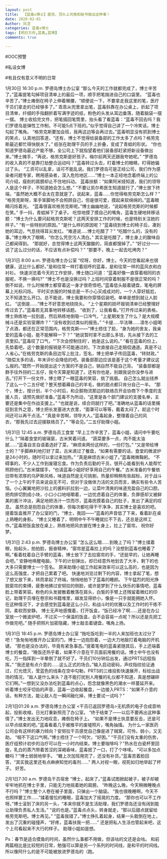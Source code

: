 ```yaml
---
layout: post
title:  【蓝毒x博士】震惊，顶头上司竟和秘书做出这种事！
date: 2020-02-01
Author: 凤涅
categories: 蓝毒x博士
tags: [明日方舟,蓝毒,蓝博]
comments: true

---
```


\#OOC预警

\#私设女博

\#有且仅有意义不明的日常


1月30日 16:30 p.m. 罗德岛博士办公室
“那么今天的工作就都完成了，博士辛苦了。”蓝毒提笔勾掉项目清单上的最后一项，顺手把笔揣进自己的口袋里。
“蓝毒也辛苦了。”博士瘫倒在椅子上伸着懒腰，“顺便说一下，不要拿走我这里的笔，医疗干员们拿走的已经够多了。”
乖乖从兜里拿出笔，蓝毒斜靠在办公桌上，折起了项目清单，纤细的手指翻折着写满字迹的纸，粉色的头发从耳边垂落，随着脑袋一摆一摆。
博士收拾完文件，把笔插回笔筒里，抬头看了看蓝毒：“蓝毒不回去吗？我们罗德岛是弹性工作制，不可能5点下班的。”似乎觉得自己讲了一个冷笑话，博士勾起了嘴角。
“格劳克斯要加会班，我再这边等会再过去。”蓝毒明显没有抓到博士的笑点，认真地回答道，“还有，博士不觉得给装备部的工作太多了点吗？格劳克斯最近都忙得快脱水了。”
纸张在助理干员的手上折叠，变成了青蛙的形状。
“你也知道罗德岛最近产能不够，全公司上下就指望着他们装备部赶紧把新设备做出来。”博士摊手，“再说，格劳克斯是好孩子。梅尔前两天还跟我夸她呢。”
“罗德岛的收入真的不是靠打劫整合运动吗？”蓝毒转过头去，盯着博士的眼睛，盯得她偏过了头。
“工资可以乱拿，话可不能乱说。我们罗德岛可是正经公司，我们作为感染者问题专家，聘用感染者，深入危险地区……”博士一本正经地念着终端上的公司介绍，瘦削的肩膀却止不住地抖动。
蓝毒扶额：“如果阿米娅知道，我们的领导人是这个样子，不知道她会怎么想。”
“不要让凯尔希医生知道就行了，”博士放下终端，“虽然她大概不会太在意就是了。说起来，蓝毒……你觉得格劳克斯怎么样？”
“格劳克斯呀，笨手笨脚地不会照顾自己，但是很可爱，摸起来软绵绵的。”蓝毒眼睛闪烁着光。
“蓝毒很喜欢格劳克斯呢。”博士幽幽地说，“说起格劳克斯的时候都在笑。”
手一抖，青蛙掉下了桌子。
吃惊地摸了摸自己的嘴角，蓝毒生硬地转移话题：“博士为什么要问起格劳克斯呢？这两天安排工作的时候，也是特别关注她的样子。”
“有一些特别的原因。”
“是什么样的原因呢？”蓝毒绕到博士的椅子后，凑到她的耳边，气息挠得耳尖发红。“难道说…..博士吃醋了？”
“吃醋什么的，没有的事。”博士睁大了眼睛，“你怎么凭空污人清白。”
其实是吃醋了，博士身上的酸味自己都闻得到。
“那就好，总觉得博士这两天酸酸的，简直都馊掉了。”
“好过分——说了这么过分的话，不应该有点补偿吗？”
“那要不，晚上一起去吃烤肉？”

1月31日 8:00 a.m. 罗德岛博士办公室
“哎呀，你好，博士。今天的您看起来也很健康，这比什么都好。”是和往常一样打着招呼的蓝毒，是和往常一样的蓝风衣和白衬衫。
快速浏览着今天的工作安排，博士随口问道：“蓝毒好像一直穿着相同的衣服呢，不换一换吗?”
“博士不也是没换过吗？上班时间穿着制服不是很正常的吗？倒不如说，什么时候博士都穿着这一身才很奇怪吧。”蓝毒低头敲着键盘，笔电的屏幕上光标闪烁。
平时买衣服的时候总是一不小心买成成对的，一个人穿好尴尬，又不知道怎么开口。总不能说，博士我要和你穿情侣装吧。单单是想到就让人脸红。
“这倒是……”博士不好意思地挠挠头。
“上个星期的损坏报销清单已经整理好传过去了。”蓝毒若无其事地转移话题。
“收到了，让我看看。”打开传过来的表格，博士熟练地一拉到底，然后熟练地倒吸一口冷气，“上星期发生了什么？是大规模械斗还是实验室爆炸？”
“没有收到过类似的报告。”
“卡缇…..华法琳……凛冬小姐喝了点酒，都还在正常范围内，格劳克斯——”博士捂住了脸，“身为她的舍友，我亲爱的蓝毒小姐，能不能解释一下？”
“她说暂时拿不出那么多钱，先从接下去的工资里扣。”蓝毒叹了口气，“‘下次会控制住的’，她是这么说的。”
“看在蓝毒的份上，先垫着吧，这个数量的报销是不可能通过的，下次直接自己走赔偿通道。真是不让人省心。”在格劳克斯的条目边写上批注，签名，博士把单子传回蓝毒，“转财政。”
“赔偿太多的话，年末评价会降低的吧。装备部那边应该是基于这个考量才建议这么报的。”既然一开始提出这个方案的不是自己，锅自然不能自己背。
“装备部都是群手往外拐的二五仔，我今天算是知道了。还有你也是，别跟我说你没参与进去。”打开下一份文件，博士瞟了一眼蓝毒的笑容，挑了挑眉。
自己怎么就出钱养了这么一个二五仔呢？整天想着薅自己的羊毛，做的甜点都只肯分自己一半。
“那个，博士，按计划，半个小时后，和企鹅物流那边的联络员开会协商下个季度的支援人员，请预先做好准备。”蓝毒不为所动，“这里是各个部门建议的支援名单，主要还是集中在作战支援上。”
“也就是说，续合同就行了吧。”准确地从蓝毒的话里捕捉到言外之意，博士把长发塞进大衣里，“面罩可以等等，戴着太闷了。趁这个时间还可以再干点活。”
“真是辛苦啊，领导大人。”蓝毒起身，整理着自己的风衣，“那我先过去迎接联络员了。”
“等会见。”二五仔助理小姐。

1月31日 12:45 a.m. 罗德岛员工食堂
“早上工作辛苦了，蓝毒小姐，请问中午要吃什么？”隔着食堂的玻璃窗，古米笑着问道。
“蔬菜要多一点，肉不能太油腻……”蓝毒自言自语着选好了菜，“麻烦来两份这样的，一份打包。”
“又是带给博士的？”手脚麻利地打好了菜，古米递过了餐盘，“如果有需要的话，食堂的微波炉是24小时的，随时可以拿过来加热。”
“真是麻烦古米小姐了。”蓝毒微微鞠躬。
“不碍事的，不少人工作到废寝忘食。作为负责后勤的干员，很开心能看到有人能帮忙照顾他们。”古米摆摆手，“也请蓝毒小姐好好享用自己的午餐。”
古米准备的午餐依旧带有浓厚的乌萨斯风格，味道自然是无可挑剔，热量却稍稍有些超标，对于战斗了一个上午的干员来说自无不可，但对于没做体力活的文员而言，确实有些令人苦恼。小心翼翼地把沙拉上的酱料扒拉到一边，让菜叶清爽的味道充盈自己的口腔。把肉排切割成小块，小口小口地咀嚼着，一边忧虑着自己的体重，负罪感却又被鲜美的酱汁冲淡，满足地把汤汁一饮而尽，蓝毒抚摸着自己的肚子，发出了满足的叹息。
虽然总是抱怨自己的体重，但每次都吃得干干净净，其实博士是喜欢的吧。
提着饭盒推开了办公室的门，“博士，我回——”蓝毒的声音低了下来，看着趴在桌上熟睡的身影。
“博士又睡着了，明明中午不午睡就扛不下去，还总是这样工作。”蓝毒把饭盒放在桌上，熟练地把风衣披在博士身上，拉上了窗帘。
祝你好梦。

1月31日 2:43 p.m. 罗德岛博士办公室
“怎么这么暗……到晚上了吗？”博士揉着眼，抬起头，拍拍脸，振奋精神，“窗帘是蓝毒拉上的吗？没想到蓝毒也睡着了啊。”看着枕着自己手臂的蓝毒，博士放下了去拉窗帘的手，“还挺早的，让她再睡会吧。”
安静地唤醒电脑，下午的计划弹出，却已经意外地划去了大半，剩下的也大多只需要博士一个签名。
原来助理小姐工作起来效率可以这么高的，也是因为这么高强度，才把自己累着了吧。
快速地浏览过剩下的内容，博士拿起了笔，想了想又放下来，转而拿起了终端，悄悄地拍下了蓝毒的睡颜。
下午猛烈的阳光挣脱窗帘的束缚，疲惫地拂过安努拉的侧脸，或许是梦到了什么快乐的事情吧，蓝毒脸上带着笑容。粉色的头发披散着散落在肩头，白皙的手臂上还残留着微红的印记，助理干员埋在卷宗和书籍堆里，越发显得娇小，像是一只手就能拥她入怀。
在这种情况下，才会感觉到蓝毒是这么小只，和战斗时的优雅以及工作时的干练不同，柔软而安静。
博士无声地感慨着，打开饭盒，“饭已经冷了啊……还是在办公室放一个微波炉吧，不过买一个保温的饭盒，会不会容易一点呢？所以还是先把工作做完吧。”
随手把照片加密隐藏，博士敲击着键盘，嘴角上扬。

1月31日 18:45 p.m. 罗德岛博士办公室
“拖吃饭吃到一半的人来加班也太过分了吧！”急匆匆地推开办公室的门，博士一边抱怨着，一边大力地敲打着电脑的开机键。
“那也是没办法的，毕竟有紧急事态。”提着笔电的蓝毒紧随其后，手上还端着博士的餐盘，“晚饭还热乎着，如果不介意在干员面前用餐的话。博士中午也没有吃，万一指挥到一半晕倒了就不好了。干员们10分钟后出发，通过PRTS远程指挥。”
“我还是有点介意的……这么正式的场合。”输入启动密码，声纹指纹验证通过，灯光熄灭，莹蓝色的线条在空中勾勒，PRTS的三维投影快速展开，标绘出战场的情况，“敌人是什么来头？连不能打扰别人用餐的礼仪都不知道，真是想碾碎它们啊。”一想到又没办法吃到蓝毒的点心，怨念就像黑色的潮水一样蔓延开来。
听着博士咬牙切齿的声音，蓝毒一边收起餐盘，一边接入PRTS：“如果不介意的话，有种方法，能让敌人在一瞬间融化掉，博士要试一试吗？”

2月1日01:26 a.m. 罗德岛博士办公室
&lt;干员已返回罗德岛&gt;无机质的电子合成音响起，投影收缩，日光灯重新照亮了办公室。
“终于结束了——以后不要再出这种事情了。”博士发出无力地叹息，瘫倒在椅子上。
“如果不是博士执意要反击，还是可以早点结束的吧。”蓝毒看着几乎被推平的废墟照片，嘴角抽搐。
为什么一家医药公司会有这样的暴力倾向？安努拉干员感觉自己像是进了贼窝，可怜，弱小，又无助。
“咽不下这口气啊。”博士捂住了一个呵欠，“好困。”
“干员们没有太重的伤势，医疗组预计初步的治疗可以在一小时内结束。博士要咖啡吗？”热水在白瓷杯里回旋，乳白的蒸汽带着苦涩的深褐香味，蓝毒抿了一口，打了个哆嗦。
“可以多加点糖吗？”博士弱弱地举手。
“糖上次加班用完了，还没有补货。”蓝毒苦着脸回答，“其实我这里还有点麻痹知觉的毒剂……”
两人对视一眼，视死如归地举起了杯子。
好苦。

2月1日7:30 a.m. 罗德岛干员宿舍
“博士，起床了。”蓝毒试图掀起被子，被子却被牢牢地抓在博士手里，只能无力地摇着她的肩膀。
“昨晚这么晚，今天稍微睡晚点不行吗？”博士整个人卷在被子里面，只弹出一个脑袋。
“我也很晚睡啊，今天不也照样要工作……”揉着惺忪的睡眼，蓝毒加大了摇晃的力度。
“那你也可以不工作呀。”博士滚到了床的另一头，“本来你就不是生活助理，我们罗德岛还没有阔到能让助理负责私人生活。”
“说的也是。”蓝毒点点头，转身就走，“那以后甜点就留给格劳克斯吧。博士再见。”
“蓝毒我错了。”博士挣扎着起身，结果一头栽倒在地上，发出了沉重的碰撞声，“好疼，蓝毒扶我一把……”
还是把私人生活也管起来吧，这个上司看起来不大行的样子。
助理小姐如是想。

Ps：春节是适合摸鱼的时间，虽然什么事都不用做，但该咕的文还是会咕。
和前两篇相比是比较短的日常，勉强可以算是另一个系列的时间线，是和平的时间线。
所以像阿什么的是不可能被放进罗德岛的（跑。